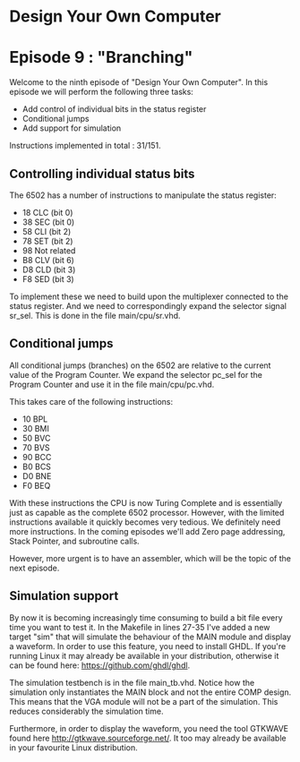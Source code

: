 # Design Your Own Computer
# Episode 9 : "Branching"

Welcome to the ninth episode of "Design Your Own Computer". In this episode
we will perform the following three tasks:
* Add control of individual bits in the status register
* Conditional jumps
* Add support for simulation

Instructions implemented in total : 31/151.

## Controlling individual status bits
The 6502 has a number of instructions to manipulate the
status register:
* 18 CLC    (bit 0)
* 38 SEC    (bit 0)
* 58 CLI    (bit 2)
* 78 SET    (bit 2)
* 98    Not related
* B8 CLV    (bit 6)
* D8 CLD    (bit 3)
* F8 SED    (bit 3)

To implement these we need to build upon the multiplexer connected to
the status register. And we need to correspondingly expand the selector signal
sr\_sel. This is done in the file main/cpu/sr.vhd.

## Conditional jumps
All conditional jumps (branches) on the 6502 are relative to the current
value of the Program Counter. We expand the selector pc\_sel for the Program
Counter and use it in the file main/cpu/pc.vhd.

This takes care of the following instructions:
* 10 BPL
* 30 BMI
* 50 BVC
* 70 BVS
* 90 BCC
* B0 BCS
* D0 BNE
* F0 BEQ
 
With these instructions the CPU is now Turing Complete and is essentially
just as capable as the complete 6502 processor. However, with the limited
instructions available it quickly becomes very tedious. We definitely need
more instructions. In the coming episodes we'll add Zero page addressing,
Stack Pointer, and subroutine calls.

However, more urgent is to have an assembler, which will be the topic of the
next episode.

## Simulation support
By now it is becoming increasingly time consuming to build a bit file every
time you want to test it. In the Makefile in lines 27-35 I've added a new
target "sim" that will simulate the behaviour of the MAIN module and display a
waveform.  In order to use this feature, you need to install GHDL. If you're
running Linux it may already be available in your distribution, otherwise it
can be found here: <https://github.com/ghdl/ghdl>.

The simulation testbench is in the file main\_tb.vhd.  Notice how the
simulation only instantiates the MAIN block and not the entire COMP design.
This means that the VGA module will not be a part of the simulation. This
reduces considerably the simulation time.

Furthermore, in order to display the waveform, you need the tool GTKWAVE found
here <http://gtkwave.sourceforge.net/>. It too may already be available in your
favourite Linux distribution.

